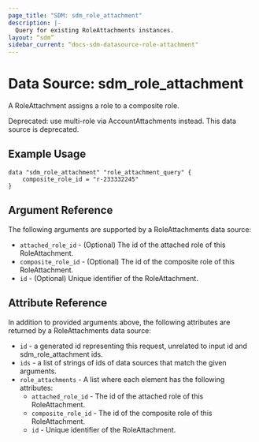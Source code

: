 ```yaml
---
page_title: "SDM: sdm_role_attachment"
description: |-
  Query for existing RoleAttachments instances.
layout: “sdm”
sidebar_current: “docs-sdm-datasource-role-attachment"
---
```

# Data Source: sdm_role_attachment

A RoleAttachment assigns a role to a composite role.
 
 Deprecated: use multi-role via AccountAttachments instead.
This data source is deprecated.
## Example Usage

```hcl
data "sdm_role_attachment" "role_attachment_query" {
    composite_role_id = "r-233332245"
}
```
## Argument Reference
The following arguments are supported by a RoleAttachments data source:
* `attached_role_id` - (Optional) The id of the attached role of this RoleAttachment.
* `composite_role_id` - (Optional) The id of the composite role of this RoleAttachment.
* `id` - (Optional) Unique identifier of the RoleAttachment.
## Attribute Reference
In addition to provided arguments above, the following attributes are returned by a RoleAttachments data source:
* `id` - a generated id representing this request, unrelated to input id and sdm_role_attachment ids.
* `ids` - a list of strings of ids of data sources that match the given arguments.
* `role_attachments` - A list where each element has the following attributes:
	* `attached_role_id` - The id of the attached role of this RoleAttachment.
	* `composite_role_id` - The id of the composite role of this RoleAttachment.
	* `id` - Unique identifier of the RoleAttachment.
